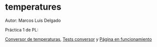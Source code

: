 # temperatures
Autor: Marcos Luis Delgado

Práctica 1 de PL:

[Conversor de temperaturas], [Tests conversor] y [Página en funcionamiento]


[Conversor de temperaturas]:http://alu0100777086.github.io/temperatures/
[Tests conversor]:http://alu0100204148.github.io/conversor/tests
[Página en funcionamiento]:http://alu0100777086.github.io/temperatures/
